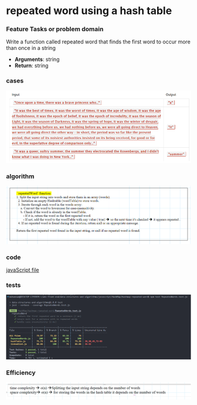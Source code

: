 # repeated word using a hash table

### Feature Tasks or problem domain

Write a function called repeated word that finds the first word to occur more than once in a string<br>

- **Arguments**: string<br>
- **Return**: string<br>

### cases

![testcases](./cases.png)

### algorithm

![alg](./alg.png)

### code

[javaScript file](./RepeatedWords.js)

### tests

![tests](./tests.png)

### Efficiency

![eff](./eff.png)

